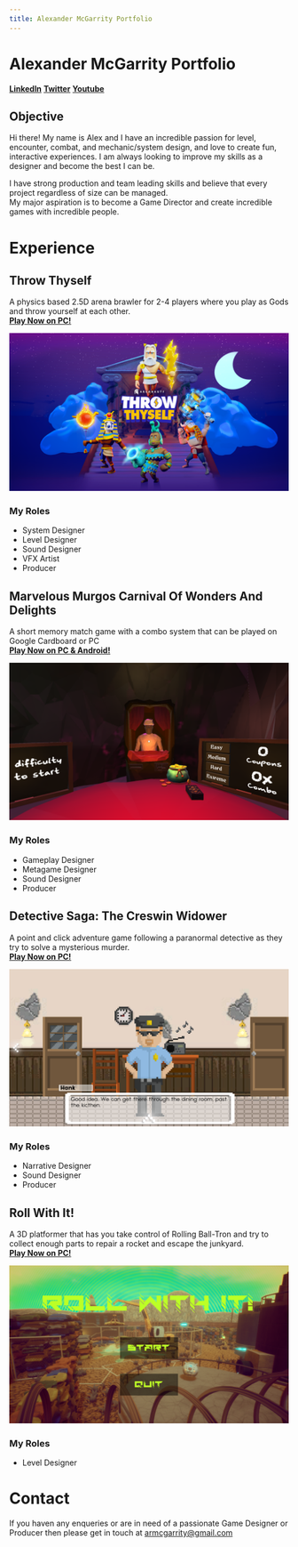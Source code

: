 ```yaml
---
title: Alexander McGarrity Portfolio
---
```


# Alexander McGarrity Portfolio
[**LinkedIn**](https://www.linkedin.com/in/alexandermcgarrity/) [**Twitter**](https://twitter.com/Armgarr) [**Youtube**](https://www.youtube.com/channel/UCcU--6eGsNC-sbY-DNhTWhw/)

## Objective
Hi there! My name is Alex and I have an incredible passion for level, encounter, combat, and mechanic/system design, and love to create fun, interactive experiences. I am always looking to improve my skills as a designer and become the best I can be.

I have strong production and team leading skills and believe that every project regardless of size can be managed.  
My major aspiration is to become a Game Director and create incredible games with incredible people.

# Experience

## Throw Thyself
A physics based 2.5D arena brawler for 2-4 players where you play as Gods and throw yourself at each other.  
[**Play Now on PC!**](https://argonauts.itch.io/throw-thyself)

<img align="centre" src="https://raw.githubusercontent.com/Armgarr/ARMDesign/main/argonauts_A2-poster-300dpi_horosotal_72.png">

### My Roles
- System Designer
- Level Designer
- Sound Designer
- VFX Artist
- Producer

## Marvelous Murgos Carnival Of Wonders And Delights
A short memory match game with a combo system that can be played on Google Cardboard or PC  
[**Play Now on PC & Android!**](https://armgarr.itch.io/marvelous-murgos-carnival-of-wonders-and-delights)

<img align="centre" src="https://raw.githubusercontent.com/Armgarr/ARMDesign/main/MMCWD_Poster.png">

### My Roles
- Gameplay Designer
- Metagame Designer
- Sound Designer
- Producer

## Detective Saga: The Creswin Widower
A point and click adventure game following a paranormal detective as they try to solve a mysterious murder.  
[**Play Now on PC!**](https://armgarr.itch.io/detective-saga-the-creswin-widower)

<img align="centre" src="https://raw.githubusercontent.com/Armgarr/ARMDesign/main/NtgxKv.png">

### My Roles
- Narrative Designer
- Sound Designer
- Producer

## Roll With It!
A 3D platformer that has you take control of Rolling Ball-Tron and try to collect enough parts to repair a rocket and escape the junkyard.  
[**Play Now on PC!**](https://globalgamejam.org/2020/games/roll-it-1)

<img align="centre" src="https://raw.githubusercontent.com/Armgarr/ARMDesign/main/RollWithItMenu.PNG">

### My Roles
- Level Designer

# Contact
If you haven any enqueries or are in need of a passionate Game Designer or Producer then please get in touch at [armcgarrity@gmail.com](mailto:armcgarrity@gmail.com)
